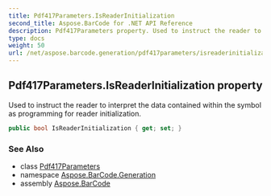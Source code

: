 ```yaml
---
title: Pdf417Parameters.IsReaderInitialization
second_title: Aspose.BarCode for .NET API Reference
description: Pdf417Parameters property. Used to instruct the reader to interpret the data contained within the symbol as programming for reader initialization
type: docs
weight: 50
url: /net/aspose.barcode.generation/pdf417parameters/isreaderinitialization/
---
```

## Pdf417Parameters.IsReaderInitialization property

Used to instruct the reader to interpret the data contained within the symbol as programming for reader initialization.

```csharp
public bool IsReaderInitialization { get; set; }
```

### See Also

* class [Pdf417Parameters](../)
* namespace [Aspose.BarCode.Generation](../../../aspose.barcode.generation/)
* assembly [Aspose.BarCode](../../../)


